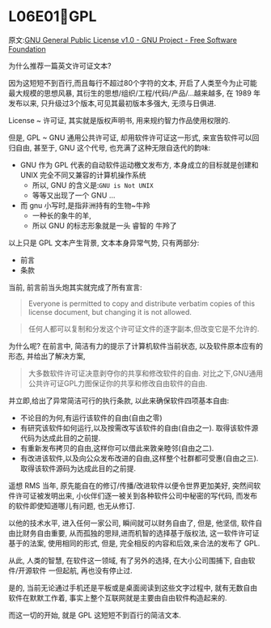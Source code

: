 # L06E01🐙GPL

原文:[GNU General Public License v1.0 - GNU Project - Free Software Foundation](http://www.gnu.org/licenses/old-licenses/gpl-1.0.html)

为什么推荐一篇英文许可证文本?

因为这短短不到百行,而且每行不超过80个字符的文本,
开启了人类至今为止可能最大规模的思想风暴,
其衍生的思想/组织/工程/代码/产品/...越来越多,
在 1989 年发布以来, 只升级过3个版本,可见其最初版本多强大, 无须与日俱进.

License ~ 许可证, 其实就是版权声明书, 用来规约智力作品使用权限的.

但是, GPL ~ GNU 通用公共许可证, 却用软件许可证这一形式, 
来宣告软件可以回归自由, 
甚至于, GNU 这个代号, 也充满了这种无限自迭代的韵味:

- GNU 作为 GPL 代表的自动软件运动檄文发布方, 本身成立的目标就是创建和 UNIX 完全不同又兼容的计算机操作系统
    + 所以, GNU 的含义是:`GNU is Not UNIX`
    + 等等又出现了一个 GNU ...
- 而 gnu 小写时,是指非洲持有的生物~牛羚
    + 一种长的象牛的羊, 
    + 所以 GNU 的标志形象就是一头 睿智的 牛羚了

以上只是 GPL 文本产生背景,
文本本身异常气势, 只有两部分:

- 前言
- 条款

当前, 前言前当头炮其实就完成了所有宣言:

>  Everyone is permitted to copy and distribute verbatim copies
 of this license document, but changing it is not allowed.

> 任何人都可以复制和分发这个许可证文件的逐字副本,但改变它是不允许的.

为什么呢? 在前言中, 简洁有力的提示了计算机软件当前状态,
以及软件原本应有的形态, 并给出了解决方案,

> 大多数软件许可证决意剥夺你的共享和修改软件的自由. 对比之下,GNU通用公共许可证GPL力图保证你的共享和修改自由软件的自由. 

并立即,给出了异常简洁可行的执行条款, 以此来确保软件四项基本自由:

- 不论目的为何,有运行该软件的自由(自由之零)
- 有研究该软件如何运行,以及按需改写该软件的自由(自由之一). 取得该软件源代码为达成此目的之前提.
- 有重新发布拷贝的自由,这样你可以借此来敦亲睦邻(自由之二). 
- 有改进该软件,以及向公众发布改进的自由,这样整个社群都可受惠(自由之三). 取得该软件源码为达成此目的之前提. 


遥想 RMS 当年, 原先能自在的修订/传播/改进软件以便令世界更加美好,
突然间软件许可证被发明出来, 
小伙伴们逐一被关到各种软件公司中秘密的写代码,
而发布的软件即使知道哪儿有问题, 也无从修订.

以他的技术水平, 进入任何一家公司, 瞬间就可以财务自由了,
但是, 他坚信, 软件自由比财务自由重要,
从而孤独的思辩,进而机智的选择基于版权法, 这一软件许可证基于的法案,
使用相同的形式, 但是, 完全相反的内容和后效,来合法的发布了 GPL.

从此, 人类的智慧, 在软件这一领域, 有了另外的选择,
在大小公司围捕下, 自由软件/开源软件 一但起航, 再也没有停止过.

是的, 当前无论通过手机还是平板或是桌面阅读到这些文字过程中,
就有无数自由软件在默默工作着, 事实上整个互联网就是主要由自由软件构造起来的.

而这一切的开始, 就是 GPL 这短短不到百行的简洁文本.




